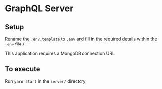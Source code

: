# GraphQL Server

## Setup
Rename the `.env.template` to `.env` and fill in the required details within the `.env` file.\

This application requires a MongoDB connection URL
## To execute
Run `yarn start` in the `server/` directory
